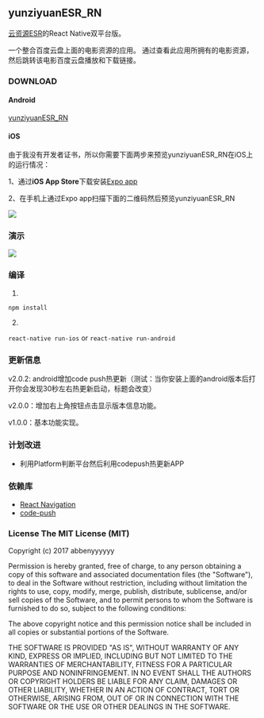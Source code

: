 ## yunziyuanESR_RN

  [云资源ESR](https://github.com/abbenyyyyyy/yunziyuanESR)的React Native双平台版。
  
  一个整合百度云盘上面的电影资源的应用。 通过查看此应用所拥有的电影资源，然后跳转该电影百度云盘播放和下载链接。

### DOWNLOAD

#### Android
  [yunziyuanESR_RN](https://fir.im/agwr)

#### iOS

由于我没有开发者证书，所以你需要下面两步来预览yunziyuanESR_RN在iOS上的运行情况：

1、通过**iOS App Store**下载安装[Expo app](https://github.com/expo/xde)

2、在手机上通过Expo app扫描下面的二维码然后预览yunziyuanESR_RN

  ![](http://wx4.sinaimg.cn/mw690/71a00955gy1fhi7o7kupdj204g04gdfm.jpg)


### 演示
![](http://wx4.sinaimg.cn/mw690/71a00955gy1fgfc7h4ameg208c0epb2a.gif)

### 编译

1.

``
 npm install
 ``

2.

 ``
 react-native run-ios
``
or ``
 react-native run-android
``

### 更新信息

v2.0.2: android增加code push热更新（测试：当你安装上面的android版本后打开你会发现30秒左右热更新启动，标题会改变）

v2.0.0：增加右上角按钮点击显示版本信息功能。

v1.0.0：基本功能实现。

### 计划改进
* 利用Platform判断平台然后利用codepush热更新APP

### 依赖库
 * [React Navigation](https://github.com/react-navigation/react-navigation)
 * [code-push](http://microsoft.github.io/code-push/)


### License The MIT License (MIT)

Copyright (c) 2017 abbenyyyyyy

Permission is hereby granted, free of charge, to any person obtaining a copy of this software and associated documentation files (the "Software"), to deal in the Software without restriction, including without limitation the rights to use, copy, modify, merge, publish, distribute, sublicense, and/or sell copies of the Software, and to permit persons to whom the Software is furnished to do so, subject to the following conditions:

The above copyright notice and this permission notice shall be included in all copies or substantial portions of the Software.

THE SOFTWARE IS PROVIDED "AS IS", WITHOUT WARRANTY OF ANY KIND, EXPRESS OR IMPLIED, INCLUDING BUT NOT LIMITED TO THE WARRANTIES OF MERCHANTABILITY, FITNESS FOR A PARTICULAR PURPOSE AND NONINFRINGEMENT. IN NO EVENT SHALL THE AUTHORS OR COPYRIGHT HOLDERS BE LIABLE FOR ANY CLAIM, DAMAGES OR OTHER LIABILITY, WHETHER IN AN ACTION OF CONTRACT, TORT OR OTHERWISE, ARISING FROM, OUT OF OR IN CONNECTION WITH THE SOFTWARE OR THE USE OR OTHER DEALINGS IN THE SOFTWARE.
